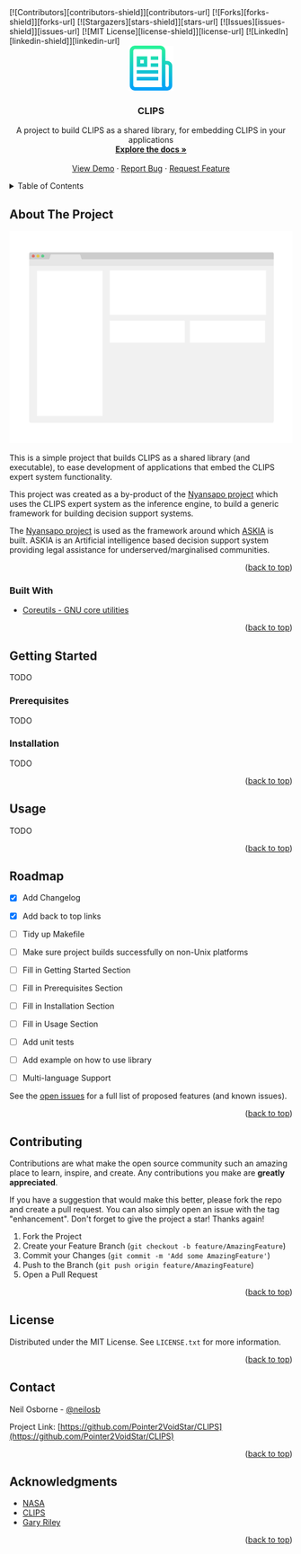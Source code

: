 <!-- 
*** This readme file is based off the fantastic work done by @othneildrew (Best-README-Template). 
You can check it out here: https://github.com/Pointer2VoidStar/CLIPS
***
-->

<div id="top"></div>
<!-- PROJECT SHIELDS -->
<!--
*** I'm using markdown "reference style" links for readability.
*** Reference links are enclosed in brackets [ ] instead of parentheses ( ).
*** See the bottom of this document for the declaration of the reference variables
*** for contributors-url, forks-url, etc. This is an optional, concise syntax you may use.
*** https://www.markdownguide.org/basic-syntax/#reference-style-links
-->
[![Contributors][contributors-shield]][contributors-url]
[![Forks][forks-shield]][forks-url]
[![Stargazers][stars-shield]][stars-url]
[![Issues][issues-shield]][issues-url]
[![MIT License][license-shield]][license-url]
[![LinkedIn][linkedin-shield]][linkedin-url]



<!-- PROJECT LOGO -->
<br />
<div align="center">
  <a href="https://github.com/Pointer2VoidStar/CLIPS">
    <img src="images/logo.png" alt="Logo" width="80" height="80">
  </a>

  <h3 align="center">CLIPS</h3>

  <p align="center">
    A project to build CLIPS as a shared library, for embedding CLIPS in your applications
    <br />
    <a href="https://github.com/Pointer2VoidStar/CLIPS"><strong>Explore the docs »</strong></a>
    <br />
    <br />
    <a href="https://github.com/Pointer2VoidStar/CLIPS">View Demo</a>
    ·
    <a href="https://github.com/Pointer2VoidStar/CLIPS/issues">Report Bug</a>
    ·
    <a href="https://github.com/Pointer2VoidStar/CLIPS/issues">Request Feature</a>
  </p>
</div>



<!-- TABLE OF CONTENTS -->
<details>
  <summary>Table of Contents</summary>
  <ol>
    <li>
      <a href="#about-the-project">About The Project</a>
      <ul>
        <li><a href="#built-with">Built With</a></li>
      </ul>
    </li>
    <li>
      <a href="#getting-started">Getting Started</a>
      <ul>
        <li><a href="#prerequisites">Prerequisites</a></li>
        <li><a href="#installation">Installation</a></li>
      </ul>
    </li>
    <li><a href="#usage">Usage</a></li>
    <li><a href="#roadmap">Roadmap</a></li>
    <li><a href="#contributing">Contributing</a></li>
    <li><a href="#license">License</a></li>
    <li><a href="#contact">Contact</a></li>
    <li><a href="#acknowledgments">Acknowledgments</a></li>
  </ol>
</details>



<!-- ABOUT THE PROJECT -->
## About The Project

[![Product Name Screen Shot][product-screenshot]](https://example.com)

This is a simple project that builds CLIPS as a shared library (and executable), to ease development of applications that embed the CLIPS expert system functionality.

This project was created as a by-product of the [Nyansapo project](https://github.com/TheAMCOFoundation/nyansapo) which uses the CLIPS expert system as the inference engine, to build a generic framework for building decision support systems.

The [Nyansapo project](https://github.com/TheAMCOFoundation/nyansapo) is used as the framework around which [ASKIA](https://github.com/TheAMCOFoundation/askia) is built. ASKIA is an Artificial intelligence based decision support system providing legal assistance for underserved/marginalised communities.


<p align="right">(<a href="#top">back to top</a>)</p>



### Built With


* [Coreutils - GNU core utilities](https://www.gnu.org/software/coreutils/)

<p align="right">(<a href="#top">back to top</a>)</p>



<!-- GETTING STARTED -->
## Getting Started
TODO

### Prerequisites
TODO

### Installation
TODO

<p align="right">(<a href="#top">back to top</a>)</p>



<!-- USAGE EXAMPLES -->
## Usage
TODO

<p align="right">(<a href="#top">back to top</a>)</p>



<!-- ROADMAP -->
## Roadmap

- [x] Add Changelog
- [x] Add back to top links
- [ ] Tidy up Makefile
- [ ] Make sure project builds successfully on non-Unix platforms
- [ ] Fill in Getting Started Section
- [ ] Fill in Prerequisites Section
- [ ] Fill in Installation Section
- [ ] Fill in Usage Section
- [ ] Add unit tests
- [ ] Add example on how to use library
- [ ] Multi-language Support


See the [open issues](https://github.com/Pointer2VoidStar/CLIPS/issues) for a full list of proposed features (and known issues).

<p align="right">(<a href="#top">back to top</a>)</p>



<!-- CONTRIBUTING -->
## Contributing

Contributions are what make the open source community such an amazing place to learn, inspire, and create. Any contributions you make are **greatly appreciated**.

If you have a suggestion that would make this better, please fork the repo and create a pull request. You can also simply open an issue with the tag "enhancement".
Don't forget to give the project a star! Thanks again!

1. Fork the Project
2. Create your Feature Branch (`git checkout -b feature/AmazingFeature`)
3. Commit your Changes (`git commit -m 'Add some AmazingFeature'`)
4. Push to the Branch (`git push origin feature/AmazingFeature`)
5. Open a Pull Request

<p align="right">(<a href="#top">back to top</a>)</p>



<!-- LICENSE -->
## License

Distributed under the MIT License. See `LICENSE.txt` for more information.

<p align="right">(<a href="#top">back to top</a>)</p>



<!-- CONTACT -->
## Contact

Neil Osborne - [@neilosb](https://twitter.com/neilosb)

Project Link: [https://github.com/Pointer2VoidStar/CLIPS](https://github.com/Pointer2VoidStar/CLIPS)

<p align="right">(<a href="#top">back to top</a>)</p>



<!-- ACKNOWLEDGMENTS -->
## Acknowledgments

* [NASA](https://www.nasa.gov/)
* [CLIPS](http://www.clipsrules.net/)
* [Gary Riley](https://stackoverflow.com/users/232642/gary-riley)

<p align="right">(<a href="#top">back to top</a>)</p>



<!-- MARKDOWN LINKS & IMAGES -->
<!-- https://www.markdownguide.org/basic-syntax/#reference-style-links -->
[contributors-shield]: https://img.shields.io/github/contributors/Pointer2VoidStar/CLIPS.svg?style=for-the-badge
[contributors-url]: https://github.com/Pointer2VoidStar/CLIPS/graphs/contributors
[forks-shield]: https://img.shields.io/github/forks/Pointer2VoidStar/CLIPS.svg?style=for-the-badge
[forks-url]: https://github.com/Pointer2VoidStar/CLIPS/network/members
[stars-shield]: https://img.shields.io/github/stars/Pointer2VoidStar/CLIPS.svg?style=for-the-badge
[stars-url]: https://github.com/Pointer2VoidStar/CLIPS/stargazers
[issues-shield]: https://img.shields.io/github/issues/Pointer2VoidStar/CLIPS.svg?style=for-the-badge
[issues-url]: https://github.com/Pointer2VoidStar/CLIPS/issues
[license-shield]: https://img.shields.io/github/license/Pointer2VoidStar/CLIPS.svg?style=for-the-badge
[license-url]: https://github.com/Pointer2VoidStar/CLIPS/blob/master/LICENSE.txt
[linkedin-shield]: https://img.shields.io/badge/-LinkedIn-black.svg?style=for-the-badge&logo=linkedin&colorB=555
[linkedin-url]: https://www.linkedin.com/in/neil-osborne-58a61024
[product-screenshot]: images/screenshot.png
